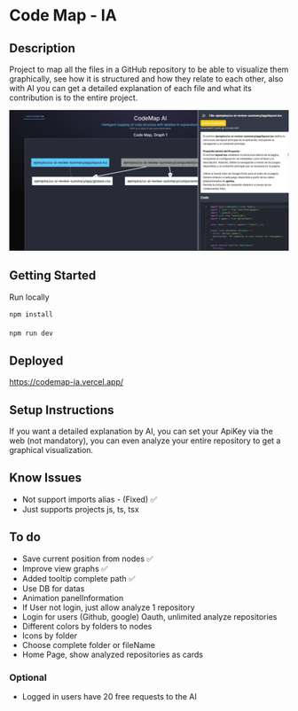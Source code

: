 # Code Map - IA

## Description
Project to map all the files in a GitHub repository to be able to visualize them graphically, see how it is structured and how they relate to each other, also with AI you can get a detailed explanation of each file and what its contribution is to the entire project.

![](/public/hero.webp)

## Getting Started
Run locally
```bash
npm install

npm run dev
```

## Deployed
https://codemap-ia.vercel.app/

## Setup Instructions
If you want a detailed explanation by AI, you can set your ApiKey via the web (not mandatory), you can even analyze your entire repository to get a graphical visualization.

## Know Issues
* Not support imports alias - (Fixed) ✅
* Just supports projects js, ts, tsx

## To do
* Save current position from nodes ✅
* Improve view graphs ✅
* Added tooltip complete path ✅
* Use DB for datas
* Animation panelInformation
* If User not login, just allow analyze 1 repository
* Login for users (Github, google) Oauth, unlimited analyze repositories
* Different colors by folders to nodes
* Icons by folder
* Choose complete folder or fileName
* Home Page, show analyzed repositories as cards

### Optional
* Logged in users have 20 free requests to the AI
